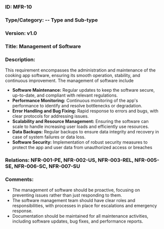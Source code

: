 
### ID: MFR-10
 
### Type/Category: -- Type and Sub-type

### Version: v1.0
 
### Title: Management of Software 
  
### Description: 
This requirement encompasses the administration and maintenance of the cooking app software, ensuring its smooth operation, stability, and continuous improvement. The management of software include

* **Software Maintenance:** Regular updates to keep the software secure, up-to-date, and compliant with relevant regulations.
* **Performance Monitoring:** Continuous monitoring of the app's performance to identify and resolve bottlenecks or degradation.
* **Error Handling and Bug Fixing:** Rapid response to errors and bugs, with clear protocols for addressing issues.
* **Scalability and Resource Management:** Ensuring the software can scale to handle increasing user loads and efficiently use resources.
* **Data Backups:** Regular backups to ensure data integrity and recovery in case of system failures or data loss.
* **Software Security:** Implementation of robust security measures to protect the app and user data from unauthorized access or breaches

### Relations: NFR-001-PE, NFR-002-US, NFR-003-REL, NFR-005-SE, NFR-006-SC, NFR-007-SU

### Comments: 

* The management of software should be proactive, focusing on preventing issues rather than just responding to them.
* The software management team should have clear roles and responsibilities, with processes in place for escalations and emergency response.
* Documentation should be maintained for all maintenance activities, including software updates, bug fixes, and performance reports.

